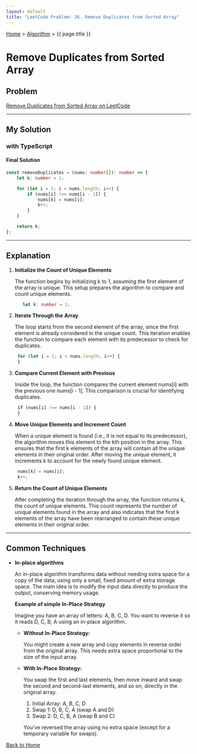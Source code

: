 ```yaml
---
layout: default
title: "LeetCode Problem: 26. Remove Duplicates from Sorted Array"
---
```

[Home](../) > [Algorithm](./) > {{ page.title }}

# Remove Duplicates from Sorted Array

## Problem
[Remove Duplicates from Sorted Array on LeetCode](https://leetcode.com/problems/remove-duplicates-from-sorted-array/description/)

___

## My Solution
### with TypeScript

#### Final Solution
```typescript
const removeDuplicates = (nums: number[]): number => {
    let k: number = 1;

    for (let i = 1; i < nums.length; i++) {
        if (nums[i] !== nums[i - 1]) {
            nums[k] = nums[i];
            k++;
        }
    }

    return k;
};
```

___

## Explanation
1. **Initialize the Count of Unique Elements**

   The function begins by initializing k to 1, assuming the first element of the array is unique. This setup prepares the algorithm to compare and count unique elements.

   ```typescript
      let k: number = 1;
   ```
2. **Iterate Through the Array**

   The loop starts from the second element of the array, since the first element is already considered in the unique count. This iteration enables the function to compare each element with its predecessor to check for duplicates.

   ```typescript
    for (let i = 1; i < nums.length; i++) {
    }
   ```

3. **Compare Current Element with Previous**

   Inside the loop, the function compares the current element nums[i] with the previous one nums[i - 1]. This comparison is crucial for identifying duplicates.

   ```typescript
    if (nums[i] !== nums[i - 1]) {
    }
   ```

4. **Move Unique Elements and Increment Count**

   When a unique element is found (i.e., it is not equal to its predecessor), the algorithm moves this element to the kth position in the array. This ensures that the first k elements of the array will contain all the unique elements in their original order. After moving the unique element, it increments k to account for the newly found unique element.

   ```typescript
    nums[k] = nums[i];
    k++;
   ```
5. **Return the Count of Unique Elements**

   After completing the iteration through the array, the function returns k, the count of unique elements. This count represents the number of unique elements found in the array and also indicates that the first k elements of the array have been rearranged to contain these unique elements in their original order.

___
## Common Techniques

- **In-place algorithms**
  
  An in-place algorithm transforms data without needing extra space for a copy of the data, using only a small, fixed amount of extra storage space. The main idea is to modify the input data directly to produce the output, conserving memory usage.

   **Example of simple In-Place Strategy**
      
   Imagine you have an array of letters: A, B, C, D. You want to reverse it so it reads D, C, B, A using an in-place algorithm.


  - **Without In-Place Strategy:**

      You might create a new array and copy elements in reverse order from the original array. This needs extra space proportional to the size of the input array.
 
  - **With In-Place Strategy:**

      You swap the first and last elements, then move inward and swap the second and second-last elements, and so on, directly in the original array.
      
      1. Initial Array: A, B, C, D
      2. Swap 1: D, B, C, A (swap A and D)
      3. Swap 2: D, C, B, A (swap B and C)
      
      You've reversed the array using no extra space (except for a temporary variable for swaps).

[Back to Home](../)
<!-- bundle exec jekyll serve -->